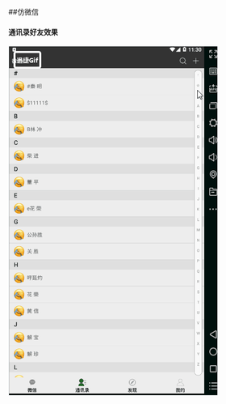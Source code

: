 ##仿微信
#### 通讯录好友效果
![加载失败](https://github.com/lixiangsong/CloneWx_Android/blob/master/app/gif/tongx.gif)
